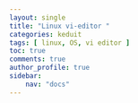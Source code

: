 ```yaml
---
layout: single
title: "Linux vi-editor "
categories: keduit
tags: [ linux, OS, vi editor ]
toc: true 
comments: true
author_profile: true
sidebar:
    nav: "docs"
---
```


